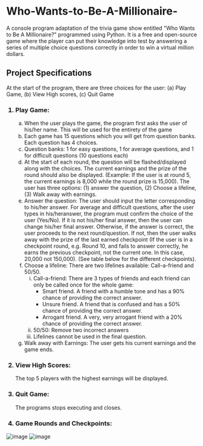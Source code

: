 # Who-Wants-to-Be-A-Millionaire-
A console program adaptation of the trivia game show entitled "Who Wants to Be A Millionaire?" programmed using Python. It is a free and open-source game where the player can put their knowledge into test by answering a series of multiple choice questions correctly in order to win a virtual million dollars.

## Project Specifications
At the start of the program, there are three choices for the user: (a) Play Game, (b) View High scores, (c) Quit Game
<ol type="1">
  <h3><li>Play Game:</h3>
  <ol type= "a">
    <li>When the user plays the game, the program first asks the user of his/her name. This will be used for the entirety of the game
    <li>Each game has 15 questions which you will get from question banks. Each question has 4 choices.
    <li>Question banks:  1 for easy questions, 1 for average questions, and 1 for difficult questions (10 questions each)
    <li>At the start of each round, the question will be flashed/displayed along with the choices. The current earnings and the prize of the round should also be displayed. (Example: If the user is at round 5, the current earnings is 8,000 while the round prize is 15,000). The user has three options: (1) answer the question, (2) Choose a lifeline, (3) Walk away with earnings.
   <li>Answer the question: The user should input the letter corresponding to his/her answer. For average and difficult questions, after the user types in his/heranswer, the program must confirm the choice of the user (Yes/No). If it is not his/her final answer, then the user can change his/her final answer. Otherwise, if the answer is correct, the user proceeds to the next round/question. If not, then the user walks away with the prize of the last earned checkpoint (If the user is in a checkpoint round, e.g. Round 10, and fails to answer correctly, he earns the previous checkpoint, not the current one. In this case, 20,000 not 150,000). (See table below for the different checkpoints).
    <li>Choose a lifeline: There are two lifelines available: Call-a-friend and 50/50.
    <ol type="i">
        <li> Call-a-friend: There are 3 types of friends and each friend can only be called once for the whole game:
          <ul>
            <li> Smart friend. A friend with a humble tone and has a 90% chance of providing the correct answer.
            <li> Unsure friend. A friend that is confused and has a 50% chance of providing the correct answer.
            <li> Arrogant friend. A very, very arrogant friend with a 20% chance of providing the correct answer.
          </ul>
        <li>50/50: Remove two incorrect answers
        <li>Lifelines cannot be used in the final question.
    </ol>
  <li> Walk away with Earnings: The user gets his current earnings and the game ends.
 </ol>
<h3><li>View High Scores:</h3> The top 5 players with the highest earnings will be displayed.
<h3><li>Quit Game:</h3> The programs stops executing and closes.
<h3><li>Game Rounds and Checkpoints:</h3>
</ol>

![image](https://user-images.githubusercontent.com/102021376/233771311-efc3de6f-f76b-44a1-9a42-ddb21ed35afa.png)
![image](https://user-images.githubusercontent.com/102021376/233770500-7862a86a-c444-4249-a872-17a640bdda2e.png)


